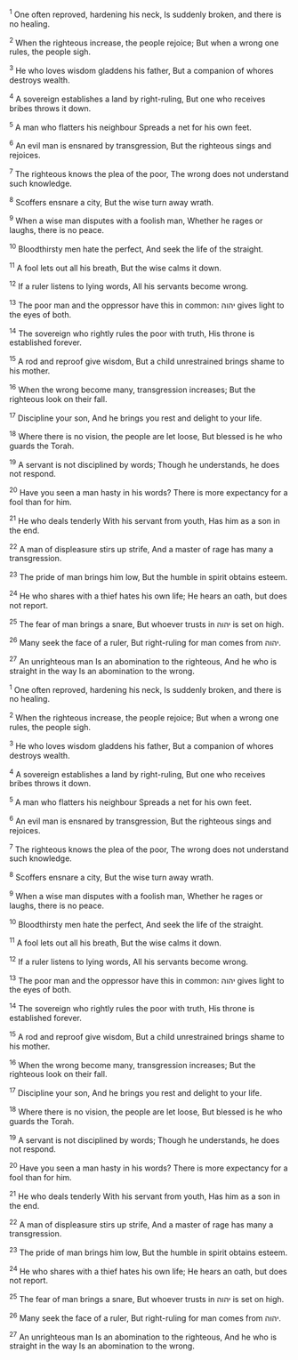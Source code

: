 <sup>1</sup> One often reproved, hardening his neck, Is suddenly broken, and there is no healing.

<sup>2</sup> When the righteous increase, the people rejoice; But when a wrong one rules, the people sigh.

<sup>3</sup> He who loves wisdom gladdens his father, But a companion of whores destroys wealth.

<sup>4</sup> A sovereign establishes a land by right-ruling, But one who receives bribes throws it down.

<sup>5</sup> A man who flatters his neighbour Spreads a net for his own feet.

<sup>6</sup> An evil man is ensnared by transgression, But the righteous sings and rejoices.

<sup>7</sup> The righteous knows the plea of the poor, The wrong does not understand such knowledge.

<sup>8</sup> Scoffers ensnare a city, But the wise turn away wrath.

<sup>9</sup> When a wise man disputes with a foolish man, Whether he rages or laughs, there is no peace.

<sup>10</sup> Bloodthirsty men hate the perfect, And seek the life of the straight.

<sup>11</sup> A fool lets out all his breath, But the wise calms it down.

<sup>12</sup> If a ruler listens to lying words, All his servants become wrong.

<sup>13</sup> The poor man and the oppressor have this in common: יהוה gives light to the eyes of both.

<sup>14</sup> The sovereign who rightly rules the poor with truth, His throne is established forever.

<sup>15</sup> A rod and reproof give wisdom, But a child unrestrained brings shame to his mother.

<sup>16</sup> When the wrong become many, transgression increases; But the righteous look on their fall.

<sup>17</sup> Discipline your son, And he brings you rest and delight to your life.

<sup>18</sup> Where there is no vision, the people are let loose, But blessed is he who guards the Torah.

<sup>19</sup> A servant is not disciplined by words; Though he understands, he does not respond.

<sup>20</sup> Have you seen a man hasty in his words? There is more expectancy for a fool than for him.

<sup>21</sup> He who deals tenderly With his servant from youth, Has him as a son in the end.

<sup>22</sup> A man of displeasure stirs up strife, And a master of rage has many a transgression.

<sup>23</sup> The pride of man brings him low, But the humble in spirit obtains esteem.

<sup>24</sup> He who shares with a thief hates his own life; He hears an oath, but does not report.

<sup>25</sup> The fear of man brings a snare, But whoever trusts in יהוה is set on high.

<sup>26</sup> Many seek the face of a ruler, But right-ruling for man comes from יהוה.

<sup>27</sup> An unrighteous man Is an abomination to the righteous, And he who is straight in the way Is an abomination to the wrong.

<sup>1</sup> One often reproved, hardening his neck, Is suddenly broken, and there is no healing.

<sup>2</sup> When the righteous increase, the people rejoice; But when a wrong one rules, the people sigh.

<sup>3</sup> He who loves wisdom gladdens his father, But a companion of whores destroys wealth.

<sup>4</sup> A sovereign establishes a land by right-ruling, But one who receives bribes throws it down.

<sup>5</sup> A man who flatters his neighbour Spreads a net for his own feet.

<sup>6</sup> An evil man is ensnared by transgression, But the righteous sings and rejoices.

<sup>7</sup> The righteous knows the plea of the poor, The wrong does not understand such knowledge.

<sup>8</sup> Scoffers ensnare a city, But the wise turn away wrath.

<sup>9</sup> When a wise man disputes with a foolish man, Whether he rages or laughs, there is no peace.

<sup>10</sup> Bloodthirsty men hate the perfect, And seek the life of the straight.

<sup>11</sup> A fool lets out all his breath, But the wise calms it down.

<sup>12</sup> If a ruler listens to lying words, All his servants become wrong.

<sup>13</sup> The poor man and the oppressor have this in common: יהוה gives light to the eyes of both.

<sup>14</sup> The sovereign who rightly rules the poor with truth, His throne is established forever.

<sup>15</sup> A rod and reproof give wisdom, But a child unrestrained brings shame to his mother.

<sup>16</sup> When the wrong become many, transgression increases; But the righteous look on their fall.

<sup>17</sup> Discipline your son, And he brings you rest and delight to your life.

<sup>18</sup> Where there is no vision, the people are let loose, But blessed is he who guards the Torah.

<sup>19</sup> A servant is not disciplined by words; Though he understands, he does not respond.

<sup>20</sup> Have you seen a man hasty in his words? There is more expectancy for a fool than for him.

<sup>21</sup> He who deals tenderly With his servant from youth, Has him as a son in the end.

<sup>22</sup> A man of displeasure stirs up strife, And a master of rage has many a transgression.

<sup>23</sup> The pride of man brings him low, But the humble in spirit obtains esteem.

<sup>24</sup> He who shares with a thief hates his own life; He hears an oath, but does not report.

<sup>25</sup> The fear of man brings a snare, But whoever trusts in יהוה is set on high.

<sup>26</sup> Many seek the face of a ruler, But right-ruling for man comes from יהוה.

<sup>27</sup> An unrighteous man Is an abomination to the righteous, And he who is straight in the way Is an abomination to the wrong.


